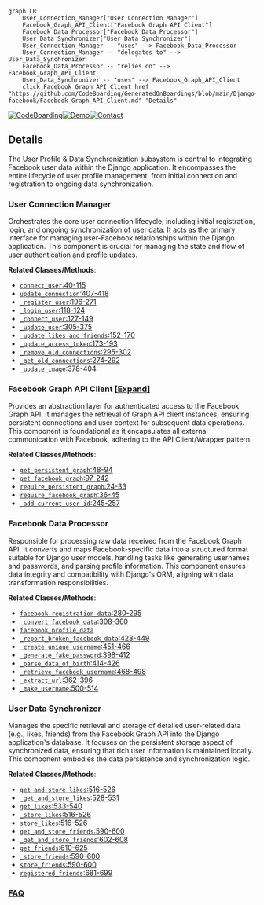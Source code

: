 ```mermaid
graph LR
    User_Connection_Manager["User Connection Manager"]
    Facebook_Graph_API_Client["Facebook Graph API Client"]
    Facebook_Data_Processor["Facebook Data Processor"]
    User_Data_Synchronizer["User Data Synchronizer"]
    User_Connection_Manager -- "uses" --> Facebook_Data_Processor
    User_Connection_Manager -- "delegates to" --> User_Data_Synchronizer
    Facebook_Data_Processor -- "relies on" --> Facebook_Graph_API_Client
    User_Data_Synchronizer -- "uses" --> Facebook_Graph_API_Client
    click Facebook_Graph_API_Client href "https://github.com/CodeBoarding/GeneratedOnBoardings/blob/main/Django-facebook/Facebook_Graph_API_Client.md" "Details"
```

[![CodeBoarding](https://img.shields.io/badge/Generated%20by-CodeBoarding-9cf?style=flat-square)](https://github.com/CodeBoarding/GeneratedOnBoardings)[![Demo](https://img.shields.io/badge/Try%20our-Demo-blue?style=flat-square)](https://www.codeboarding.org/demo)[![Contact](https://img.shields.io/badge/Contact%20us%20-%20contact@codeboarding.org-lightgrey?style=flat-square)](mailto:contact@codeboarding.org)

## Details

The User Profile & Data Synchronization subsystem is central to integrating Facebook user data within the Django application. It encompasses the entire lifecycle of user profile management, from initial connection and registration to ongoing data synchronization.

### User Connection Manager
Orchestrates the core user connection lifecycle, including initial registration, login, and ongoing synchronization of user data. It acts as the primary interface for managing user-Facebook relationships within the Django application. This component is crucial for managing the state and flow of user authentication and profile updates.


**Related Classes/Methods**:

- <a href="https://github.com/tschellenbach/Django-facebook/blob/master/django_facebook/connect.py#L40-L115" target="_blank" rel="noopener noreferrer">`connect_user`:40-115</a>
- <a href="https://github.com/tschellenbach/Django-facebook/blob/master/django_facebook/connect.py#L407-L418" target="_blank" rel="noopener noreferrer">`update_connection`:407-418</a>
- <a href="https://github.com/tschellenbach/Django-facebook/blob/master/django_facebook/connect.py#L196-L271" target="_blank" rel="noopener noreferrer">`_register_user`:196-271</a>
- <a href="https://github.com/tschellenbach/Django-facebook/blob/master/django_facebook/connect.py#L118-L124" target="_blank" rel="noopener noreferrer">`_login_user`:118-124</a>
- <a href="https://github.com/tschellenbach/Django-facebook/blob/master/django_facebook/connect.py#L127-L149" target="_blank" rel="noopener noreferrer">`_connect_user`:127-149</a>
- <a href="https://github.com/tschellenbach/Django-facebook/blob/master/django_facebook/connect.py#L305-L375" target="_blank" rel="noopener noreferrer">`_update_user`:305-375</a>
- <a href="https://github.com/tschellenbach/Django-facebook/blob/master/django_facebook/connect.py#L152-L170" target="_blank" rel="noopener noreferrer">`_update_likes_and_friends`:152-170</a>
- <a href="https://github.com/tschellenbach/Django-facebook/blob/master/django_facebook/connect.py#L173-L193" target="_blank" rel="noopener noreferrer">`_update_access_token`:173-193</a>
- <a href="https://github.com/tschellenbach/Django-facebook/blob/master/django_facebook/connect.py#L295-L302" target="_blank" rel="noopener noreferrer">`_remove_old_connections`:295-302</a>
- <a href="https://github.com/tschellenbach/Django-facebook/blob/master/django_facebook/connect.py#L274-L292" target="_blank" rel="noopener noreferrer">`_get_old_connections`:274-292</a>
- <a href="https://github.com/tschellenbach/Django-facebook/blob/master/django_facebook/connect.py#L378-L404" target="_blank" rel="noopener noreferrer">`_update_image`:378-404</a>


### Facebook Graph API Client [[Expand]](./Facebook_Graph_API_Client.md)
Provides an abstraction layer for authenticated access to the Facebook Graph API. It manages the retrieval of Graph API client instances, ensuring persistent connections and user context for subsequent data operations. This component is foundational as it encapsulates all external communication with Facebook, adhering to the API Client/Wrapper pattern.


**Related Classes/Methods**:

- <a href="https://github.com/tschellenbach/Django-facebook/blob/master/django_facebook/api.py#L48-L94" target="_blank" rel="noopener noreferrer">`get_persistent_graph`:48-94</a>
- <a href="https://github.com/tschellenbach/Django-facebook/blob/master/django_facebook/api.py#L97-L242" target="_blank" rel="noopener noreferrer">`get_facebook_graph`:97-242</a>
- <a href="https://github.com/tschellenbach/Django-facebook/blob/master/django_facebook/api.py#L24-L33" target="_blank" rel="noopener noreferrer">`require_persistent_graph`:24-33</a>
- <a href="https://github.com/tschellenbach/Django-facebook/blob/master/django_facebook/api.py#L36-L45" target="_blank" rel="noopener noreferrer">`require_facebook_graph`:36-45</a>
- <a href="https://github.com/tschellenbach/Django-facebook/blob/master/django_facebook/api.py#L245-L257" target="_blank" rel="noopener noreferrer">`_add_current_user_id`:245-257</a>


### Facebook Data Processor
Responsible for processing raw data received from the Facebook Graph API. It converts and maps Facebook-specific data into a structured format suitable for Django user models, handling tasks like generating usernames and passwords, and parsing profile information. This component ensures data integrity and compatibility with Django's ORM, aligning with data transformation responsibilities.


**Related Classes/Methods**:

- <a href="https://github.com/tschellenbach/Django-facebook/blob/master/django_facebook/api.py#L280-L295" target="_blank" rel="noopener noreferrer">`facebook_registration_data`:280-295</a>
- <a href="https://github.com/tschellenbach/Django-facebook/blob/master/django_facebook/api.py#L308-L360" target="_blank" rel="noopener noreferrer">`_convert_facebook_data`:308-360</a>
- <a href="https://github.com/tschellenbach/Django-facebook/blob/master/django_facebook/api.py" target="_blank" rel="noopener noreferrer">`facebook_profile_data`</a>
- <a href="https://github.com/tschellenbach/Django-facebook/blob/master/django_facebook/api.py#L428-L449" target="_blank" rel="noopener noreferrer">`_report_broken_facebook_data`:428-449</a>
- <a href="https://github.com/tschellenbach/Django-facebook/blob/master/django_facebook/api.py#L451-L466" target="_blank" rel="noopener noreferrer">`_create_unique_username`:451-466</a>
- <a href="https://github.com/tschellenbach/Django-facebook/blob/master/django_facebook/api.py#L398-L412" target="_blank" rel="noopener noreferrer">`_generate_fake_password`:398-412</a>
- <a href="https://github.com/tschellenbach/Django-facebook/blob/master/django_facebook/api.py#L414-L426" target="_blank" rel="noopener noreferrer">`_parse_data_of_birth`:414-426</a>
- <a href="https://github.com/tschellenbach/Django-facebook/blob/master/django_facebook/api.py#L468-L498" target="_blank" rel="noopener noreferrer">`_retrieve_facebook_username`:468-498</a>
- <a href="https://github.com/tschellenbach/Django-facebook/blob/master/django_facebook/api.py#L362-L396" target="_blank" rel="noopener noreferrer">`_extract_url`:362-396</a>
- <a href="https://github.com/tschellenbach/Django-facebook/blob/master/django_facebook/api.py#L500-L514" target="_blank" rel="noopener noreferrer">`_make_username`:500-514</a>


### User Data Synchronizer
Manages the specific retrieval and storage of detailed user-related data (e.g., likes, friends) from the Facebook Graph API into the Django application's database. It focuses on the persistent storage aspect of synchronized data, ensuring that rich user information is maintained locally. This component embodies the data persistence and synchronization logic.


**Related Classes/Methods**:

- <a href="https://github.com/tschellenbach/Django-facebook/blob/master/django_facebook/api.py#L516-L526" target="_blank" rel="noopener noreferrer">`get_and_store_likes`:516-526</a>
- <a href="https://github.com/tschellenbach/Django-facebook/blob/master/django_facebook/api.py#L528-L531" target="_blank" rel="noopener noreferrer">`_get_and_store_likes`:528-531</a>
- <a href="https://github.com/tschellenbach/Django-facebook/blob/master/django_facebook/api.py#L533-L540" target="_blank" rel="noopener noreferrer">`get_likes`:533-540</a>
- <a href="https://github.com/tschellenbach/Django-facebook/blob/master/django_facebook/api.py#L516-L526" target="_blank" rel="noopener noreferrer">`_store_likes`:516-526</a>
- <a href="https://github.com/tschellenbach/Django-facebook/blob/master/django_facebook/api.py#L516-L526" target="_blank" rel="noopener noreferrer">`store_likes`:516-526</a>
- <a href="https://github.com/tschellenbach/Django-facebook/blob/master/django_facebook/api.py#L590-L600" target="_blank" rel="noopener noreferrer">`get_and_store_friends`:590-600</a>
- <a href="https://github.com/tschellenbach/Django-facebook/blob/master/django_facebook/api.py#L602-L608" target="_blank" rel="noopener noreferrer">`_get_and_store_friends`:602-608</a>
- <a href="https://github.com/tschellenbach/Django-facebook/blob/master/django_facebook/api.py#L610-L625" target="_blank" rel="noopener noreferrer">`get_friends`:610-625</a>
- <a href="https://github.com/tschellenbach/Django-facebook/blob/master/django_facebook/api.py#L590-L600" target="_blank" rel="noopener noreferrer">`_store_friends`:590-600</a>
- <a href="https://github.com/tschellenbach/Django-facebook/blob/master/django_facebook/api.py#L590-L600" target="_blank" rel="noopener noreferrer">`store_friends`:590-600</a>
- <a href="https://github.com/tschellenbach/Django-facebook/blob/master/django_facebook/api.py#L681-L699" target="_blank" rel="noopener noreferrer">`registered_friends`:681-699</a>




### [FAQ](https://github.com/CodeBoarding/GeneratedOnBoardings/tree/main?tab=readme-ov-file#faq)